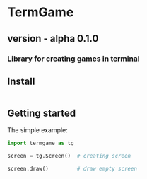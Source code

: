 # TermGame
## version - alpha 0.1.0

### Library for creating games in terminal

## Install
```
```

## Getting started
The simple example:
```python
import termgame as tg

screen = tg.Screen()  # creating screen

screen.draw()         # draw empty screen
```
